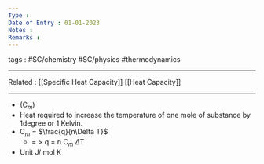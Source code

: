 ```yaml
---
Type : 
Date of Entry : 01-01-2023
Notes : 
Remarks :  
---
```

 tags :  #SC/chemistry #SC/physics #thermodynamics
 
---
Related :  [[Specific Heat Capacity]] [[Heat Capacity]]  

---

- (C$_m$)
- Heat required to increase the temperature of one mole of substance by 1degree or 1 Kelvin.
- C$_m$ = $\frac{q}{n\Delta T}$
	- = > q = n C$_m$ $\Delta$T
- Unit J/ mol K